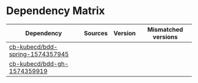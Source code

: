 # Dependency Matrix

Dependency | Sources | Version | Mismatched versions
---------- | ------- | ------- | -------------------
[cb-kubecd/bdd-spring-1574357945](https://github.com/cb-kubecd/bdd-spring-1574357945.git) |  | []() | 
[cb-kubecd/bdd-gh-1574359919](https://github.com/cb-kubecd/bdd-gh-1574359919.git) |  | []() | 
